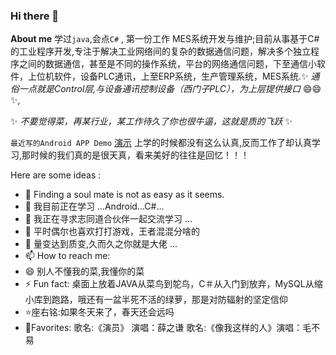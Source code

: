 ### Hi there 👋


**About me** 学过`java`,会点`C#` , 第一份工作 MES系统开发与维护;目前从事基于C#的工业程序开发,专注于解决工业网络间的复杂的数据通信问题，解决多个独立程序之间的数据通信，甚至是不同的操作系统，平台的网络通信问题，下至通信小软件，上位机软件，设备PLC通讯，上至ERP系统，生产管理系统，MES系统.✨ _通俗一点就是Control层,与设备通讯控制设备（西门子PLC），为上层提供接口_ 😄😄✨,

✨ _不要觉得菜，再某行业，某工作待久了你也很牛逼，这就是质的飞跃_ ✨

`最近写的Android APP Demo` [演示](https://github.com/FYG1998/The) 上学的时候都没有这么认真,反而工作了却认真学习,那时候的我们真的是很天真，看来美好的往往是回忆！！！

Here are some ideas :

- 🔭 Finding a soul mate is not as easy as it seems. 
- 🌱 我目前正在学习 ...Android...C#...
- 👯 我正在寻求志同道合伙伴一起交流学习 ...
- 🤔 平时偶尔也喜欢打打游戏，王者混混分啥的
- 💬 量变达到质变,久而久之你就是大佬 ...
- 📫 How to reach me: 
- 😄 别人不懂我的菜,我懂你的菜
- ⚡ Fun fact: 桌面上放着JAVA从菜鸟到鸵鸟，C＃从入门到放弃，MySQL从缩小库到跑路，哦还有一盆半死不活的绿萝，那是对防辐射的坚定信仰
- ⭐座右铭:如果冬天来了，春天还会远吗
- 🎵Favorites: 歌名:《演员》 演唱：薛之谦  歌名:《像我这样的人》演唱：毛不易

